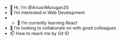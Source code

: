 - 👋 Hi, I’m @AnusriMurugan20
- 👀 I’m interested in Web Development
- - 🌱 I’m currently learning React
- 💞️ I’m looking to collaborate on with good colleagues
- 📫 How to reach me by Git ID

<!---
AnusriMurugan20/AnusriMurugan20 is a ✨ special ✨ repository because its `README.md` (this file) appears on your GitHub profile.
You can click the Preview link to take a look at your changes.
--->
